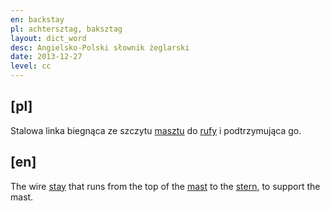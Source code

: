 ```yaml
---
en: backstay 
pl: achtersztag, baksztag
layout: dict_word
desc: Angielsko-Polski słownik żeglarski
date: 2013-12-27
level: cc
---
```


[pl]
----
Stalowa linka biegnąca ze szczytu [masztu](/dict/yacht-parts/sails/mast.html) do [rufy](/dict/yacht-parts/hull/stern.html) i podtrzymująca go.


[en]
----
The wire [stay](/dict/yacht-parts/rigging/stay.html) that runs from the top of the [mast](/dict/yacht-parts/sails/mast.html) to the [stern](/dict/yacht-parts/hull/stern.html), to support the mast.
